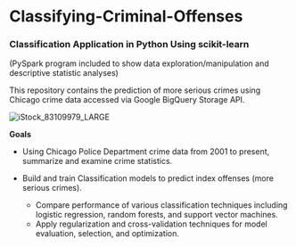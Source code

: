 # Classifying-Criminal-Offenses
### Classification Application in Python Using scikit-learn
(PySpark program included to show data exploration/manipulation and descriptive statistic analyses) 

This repository contains the prediction of more serious crimes using Chicago crime data accessed via Google BigQuery Storage API.

![iStock_83109979_LARGE](https://user-images.githubusercontent.com/41403941/61584343-d8f52080-aafa-11e9-8862-573b39c38097.jpg)

**Goals**

- Using Chicago Police Department crime data from 2001 to present, summarize and examine crime statistics.

- Build and train Classification models to predict index offenses (more serious crimes).
  - Compare performance of various classification techniques including logistic regression, random forests, and support vector machines.
  - Apply regularization and cross-validation techniques for model evaluation, selection, and optimization.
